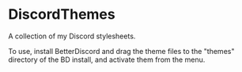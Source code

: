 # DiscordThemes

A collection of my Discord stylesheets.

To use, install BetterDiscord and drag the theme files to the "themes" directory of the BD install, and activate them from the menu.